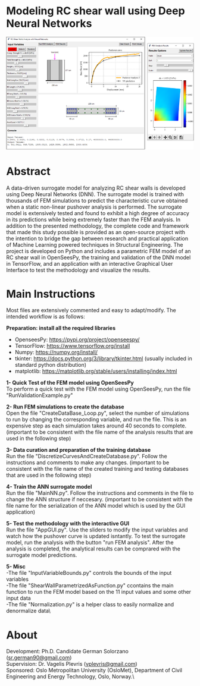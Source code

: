 
# Modeling RC shear wall using Deep Neural Networks

![alt text](https://github.com/germansr/RC.ShearWall.DNN.SurrogateModel/blob/main/Images/ImageWall.png) 

# Abstract
A data-driven surrogate model for analyzing RC shear walls is developed using Deep Neural Networks (DNN). The surrogate model is trained with thousands of FEM simulations to predict the characteristic curve obtained when a static non-linear pushover analysis is performed. The surrogate model is extensively tested and found to exhibit a high degree of accuracy in its predictions while being extremely faster than the FEM analysis. In addition to the presented methodology, the complete code and framework that made this study possible is provided as an open-source project with the intention to bridge the gap between research and practical application of Machine Learning powered techniques in Structural Engineering. The project is developed on Python and includes a parametric FEM model of an RC shear wall in OpenSeesPy, the training and validation of the DNN model in TensorFlow, and an application with an interactive Graphical User Interface to test the methodology and visualize the results. 

# Main Instructions 
Most files are extensively commented and easy to adapt/modify. The intended workflow is as follows:

**Preparation: install all the required libraries**
- OpenseesPy: https://pypi.org/project/openseespy/
- TensorFlow: https://www.tensorflow.org/install
- Numpy: https://numpy.org/install/
- tkinter: https://docs.python.org/3/library/tkinter.html  (usually included in standard python distribution)
- matplotlib:  https://matplotlib.org/stable/users/installing/index.html

**1- Quick Test of the FEM model using OpenSeesPy**\
To perform a quick test with the FEM model using OpenSeesPy, run the file "RunValidationExample.py"

**2- Run FEM simulations to create the database**\
Open the file "CreateDataBase_Loop.py", select the number of simulations to run by changing the corresponding variable, and run the file. This is an expensive step as each simulation takes around 40 seconds to complete. (important to be consistent with the file name of the analysis results that are used in the following step)

**3- Data curation and preparation of the training database**\
Run the file "DiscretizeCurvesAndCreateDatabase.py". Follow the instructions and comments to make any changes. (important to be consistent with the file name of the created training and testing databases that are used in the following step)

**4- Train the ANN surrogate model**\
Run the file "MainNN.py". Follow the instructions and comments in the file to change the ANN structure if neccesary. (important to be consistent with the file name for the serialization of the ANN model which is used by the GUI application)

**5- Test the methodology with the interactive GUI**\
Run the file "AppGUI.py". Use the sliders to modify the input variables and watch how the pushover curve is updated isntantly. To test the surrogate model, run the analysis with the button "run FEM analysis". After the analysis is completed, the analytical results can be comprared with the surrogate model predictions.

**5- Misc**\
-The file "InputVariableBounds.py" controls the bounds of the input variables\
-The file "ShearWallParametrizedAsFunction.py" ccontains the main function to run the FEM model based on the 11 input values and some other input data\
-The file "Normalization.py" is a helper class to easily normalize and denormalize data\

# About
Development: Ph.D. Candidate German Solorzano (sr.german90@gmail.com)\
Supervision: Dr. Vagelis Plevris (vplevris@gmail.com)\
Sponsored:  Oslo Metropolitan University (OsloMet), Department of Civil Engineering and Energy Technology, Oslo, Norway.\
